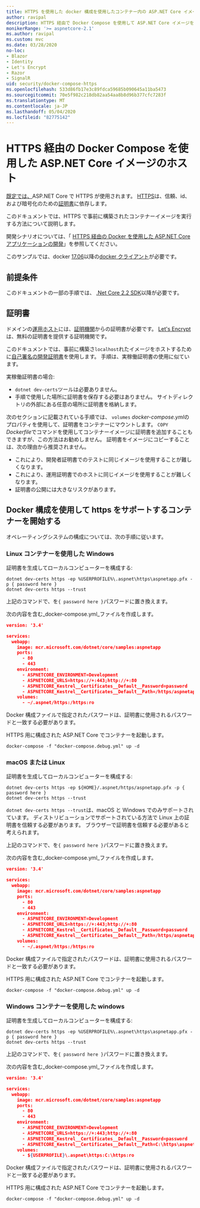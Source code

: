 ```yaml
---
title: HTTPS を使用した docker 構成を使用したコンテナー内の ASP.NET Core イメージのホスト
author: ravipal
description: HTTPS 経由で Docker Compose を使用して ASP.NET Core イメージをホストする方法について説明します。
monikerRange: '>= aspnetcore-2.1'
ms.author: ravipal
ms.custom: mvc
ms.date: 03/28/2020
no-loc:
- Blazor
- Identity
- Let's Encrypt
- Razor
- SignalR
uid: security/docker-compose-https
ms.openlocfilehash: 533d86fb17e3c89fdca59685b090645a11ba5473
ms.sourcegitcommit: 70e5f982c218db82aa54aa8b8d96b377cfc7283f
ms.translationtype: MT
ms.contentlocale: ja-JP
ms.lasthandoff: 05/04/2020
ms.locfileid: "82775142"
---
```

# <a name="hosting-aspnet-core-images-with-docker-compose-over-https"></a>HTTPS 経由の Docker Compose を使用した ASP.NET Core イメージのホスト


[既定では、](/aspnet/core/security/enforcing-ssl)ASP.NET Core で HTTPS が使用されます。 [HTTPS](https://en.wikipedia.org/wiki/HTTPS)は、信頼、id、および暗号化のための[証明書](https://en.wikipedia.org/wiki/Public_key_certificate)に依存します。

このドキュメントでは、HTTPS で事前に構築されたコンテナーイメージを実行する方法について説明します。

開発シナリオについては、「 [HTTPS 経由の Docker を使用した ASP.NET Core アプリケーションの開発](https://github.com/dotnet/dotnet-docker/blob/master/samples/run-aspnetcore-https-development.md)」を参照してください。

このサンプルでは、docker [17.06](https://docs.docker.com/release-notes/docker-ce)以降の[docker クライアント](https://www.docker.com/products/docker)が必要です。

## <a name="prerequisites"></a>前提条件

このドキュメントの一部の手順では、 [.Net Core 2.2 SDK](https://dotnet.microsoft.com/download)以降が必要です。

## <a name="certificates"></a>証明書

ドメインの[運用ホスト](https://blogs.msdn.microsoft.com/webdev/2017/11/29/configuring-https-in-asp-net-core-across-different-platforms/)には、[証明機関](https://wikipedia.org/wiki/Certificate_authority)からの証明書が必要です。 [Let's Encrypt](https://letsencrypt.org/)は、無料の証明書を提供する証明機関です。

このドキュメントでは、事前に構築さ`localhost`れたイメージをホストするために[自己署名の開発証明書](https://wikipedia.org/wiki/Self-signed_certificate)を使用します。 手順は、実稼働証明書の使用に似ています。

実稼働証明書の場合:

* `dotnet dev-certs`ツールは必要ありません。
* 手順で使用した場所に証明書を保存する必要はありません。 サイトディレクトリの外部にある任意の場所に証明書を格納します。

次のセクションに記載されている手順では、 `volumes` *docker-compose.yml*のプロパティを使用して、証明書をコンテナーにマウントします。 `COPY` *Dockerfile*でコマンドを使用してコンテナーイメージに証明書を追加することもできますが、この方法はお勧めしません。 証明書をイメージにコピーすることは、次の理由から推奨されません。

* これにより、開発者証明書でのテストに同じイメージを使用することが難しくなります。
* これにより、運用証明書でのホストに同じイメージを使用することが難しくなります。
* 証明書の公開には大きなリスクがあります。

## <a name="starting-a-container-with-https-support-using-docker-compose"></a>Docker 構成を使用して https をサポートするコンテナーを開始する

オペレーティングシステムの構成については、次の手順に従います。

### <a name="windows-using-linux-containers"></a>Linux コンテナーを使用した Windows

証明書を生成してローカルコンピューターを構成する:

```dotnetcli
dotnet dev-certs https -ep %USERPROFILE%\.aspnet\https\aspnetapp.pfx -p { password here }
dotnet dev-certs https --trust
```

上記のコマンドで、を`{ password here }`パスワードに置き換えます。

次の内容を含む_docker-compose.yml_ファイルを作成します。

```json
version: '3.4'

services:
  webapp:
    image: mcr.microsoft.com/dotnet/core/samples:aspnetapp
    ports:
      - 80
      - 443
    environment:
      - ASPNETCORE_ENVIRONMENT=Development
      - ASPNETCORE_URLS=https://+:443;http://+:80
      - ASPNETCORE_Kestrel__Certificates__Default__Password=password
      - ASPNETCORE_Kestrel__Certificates__Default__Path=/https/aspnetapp.pfx
    volumes:
      - ~/.aspnet/https:/https:ro
```
Docker 構成ファイルで指定されたパスワードは、証明書に使用されるパスワードと一致する必要があります。

HTTPS 用に構成された ASP.NET Core でコンテナーを起動します。

```console
docker-compose -f "docker-compose.debug.yml" up -d
```

### <a name="macos-or-linux"></a>macOS または Linux

証明書を生成してローカルコンピューターを構成する:

```dotnetcli
dotnet dev-certs https -ep ${HOME}/.aspnet/https/aspnetapp.pfx -p { password here }
dotnet dev-certs https --trust
```

`dotnet dev-certs https --trust`は、macOS と Windows でのみサポートされています。 ディストリビューションでサポートされている方法で Linux 上の証明書を信頼する必要があります。 ブラウザーで証明書を信頼する必要があると考えられます。

上記のコマンドで、を`{ password here }`パスワードに置き換えます。

次の内容を含む_docker-compose.yml_ファイルを作成します。

```json
version: '3.4'

services:
  webapp:
    image: mcr.microsoft.com/dotnet/core/samples:aspnetapp
    ports:
      - 80
      - 443
    environment:
      - ASPNETCORE_ENVIRONMENT=Development
      - ASPNETCORE_URLS=https://+:443;http://+:80
      - ASPNETCORE_Kestrel__Certificates__Default__Password=password
      - ASPNETCORE_Kestrel__Certificates__Default__Path=/https/aspnetapp.pfx
    volumes:
      - ~/.aspnet/https:/https:ro
```
Docker 構成ファイルで指定されたパスワードは、証明書に使用されるパスワードと一致する必要があります。

HTTPS 用に構成された ASP.NET Core でコンテナーを起動します。

```console
docker-compose -f "docker-compose.debug.yml" up -d
```

### <a name="windows-using-windows-containers"></a>Windows コンテナーを使用した windows

証明書を生成してローカルコンピューターを構成する:

```dotnetcli
dotnet dev-certs https -ep %USERPROFILE%\.aspnet\https\aspnetapp.pfx -p { password here }
dotnet dev-certs https --trust
```

上記のコマンドで、を`{ password here }`パスワードに置き換えます。

次の内容を含む_docker-compose.yml_ファイルを作成します。

```json
version: '3.4'

services:
  webapp:
    image: mcr.microsoft.com/dotnet/core/samples:aspnetapp
    ports:
      - 80
      - 443
    environment:
      - ASPNETCORE_ENVIRONMENT=Development
      - ASPNETCORE_URLS=https://+:443;http://+:80
      - ASPNETCORE_Kestrel__Certificates__Default__Password=password
      - ASPNETCORE_Kestrel__Certificates__Default__Path=C:\https\aspnetapp.pfx
    volumes:
      - ${USERPROFILE}\.aspnet\https:C:\https:ro
```
Docker 構成ファイルで指定されたパスワードは、証明書に使用されるパスワードと一致する必要があります。

HTTPS 用に構成された ASP.NET Core でコンテナーを起動します。

```console
docker-compose -f "docker-compose.debug.yml" up -d
```

